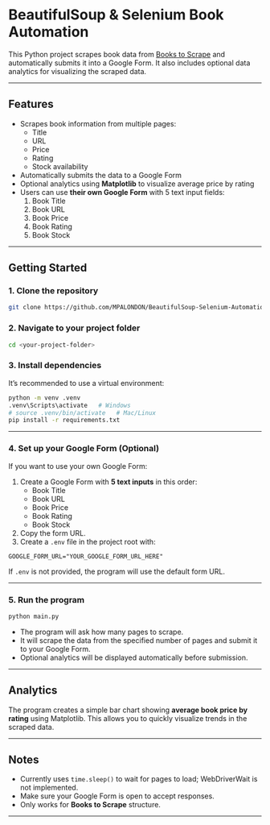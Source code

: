 # BeautifulSoup & Selenium Book Automation

This Python project scrapes book data from [Books to Scrape](https://books.toscrape.com/) and automatically submits it into a Google Form. It also includes optional data analytics for visualizing the scraped data.

---

## Features

- Scrapes book information from multiple pages:
  - Title
  - URL
  - Price
  - Rating
  - Stock availability
- Automatically submits the data to a Google Form
- Optional analytics using **Matplotlib** to visualize average price by rating
- Users can use **their own Google Form** with 5 text input fields:
  1. Book Title
  2. Book URL
  3. Book Price
  4. Book Rating
  5. Book Stock

---

## Getting Started

### 1. Clone the repository

```bash
git clone https://github.com/MPALONDON/BeautifulSoup-Selenium-Automation.git
```

### 2. Navigate to your project folder

```bash
cd <your-project-folder>
```

### 3. Install dependencies

It’s recommended to use a virtual environment:

```bash
python -m venv .venv
.venv\Scripts\activate   # Windows
# source .venv/bin/activate   # Mac/Linux
pip install -r requirements.txt
```

---

### 4. Set up your Google Form (Optional)

If you want to use your own Google Form:

1. Create a Google Form with **5 text inputs** in this order:
   - Book Title
   - Book URL
   - Book Price
   - Book Rating
   - Book Stock
2. Copy the form URL.
3. Create a `.env` file in the project root with:

```
GOOGLE_FORM_URL="YOUR_GOOGLE_FORM_URL_HERE"
```

If `.env` is not provided, the program will use the default form URL.

---

### 5. Run the program

```bash
python main.py
```

- The program will ask how many pages to scrape.
- It will scrape the data from the specified number of pages and submit it to your Google Form.
- Optional analytics will be displayed automatically before submission.

---

## Analytics

The program creates a simple bar chart showing **average book price by rating** using Matplotlib. This allows you to quickly visualize trends in the scraped data.

---

## Notes

- Currently uses `time.sleep()` to wait for pages to load; WebDriverWait is not implemented.
- Make sure your Google Form is open to accept responses.
- Only works for **Books to Scrape** structure.

---


